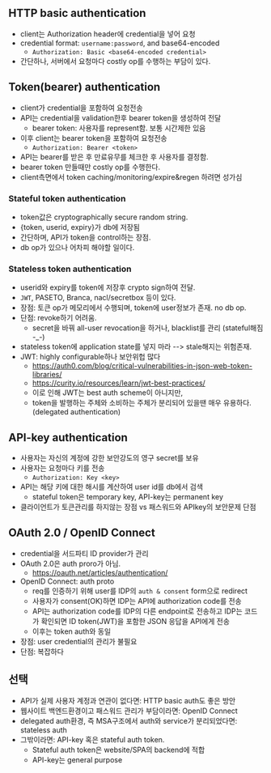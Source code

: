 ## HTTP basic authentication
- client는 Authorization header에 credential을 넣어 요청
- credential format: `username:password`, and base64-encoded
  - `Authorization: Basic <base64-encoded credential>`
- 간단하나, 서버에서 요청마다 costly op를 수행하는 부담이 있다.

## Token(bearer) authentication
- client가 credential을 포함하여 요청전송
- API는 credential을 validation한후 bearer token을 생성하여 전달
  - bearer token: 사용자를 represent함. 보통 시간제한 있음
- 이후 client는 bearer token을 포함하여 요청전송
  - `Authorization: Bearer <token>`
- API는 bearer를 받은 후 만료유무를 체크한 후 사용자를 결정함.
- bearer token 만들때만 costly op를 수행한다.
- client측면에서 token caching/monitoring/expire&regen 하려면 성가심

### Stateful token authentication
- token값은 cryptographically secure random string.
- {token, userid, expiry}가 db에 저장됨
- 간단하며, API가 token을 control하는 장점.
- db op가 있으나 어차피 해야할 일이다.

### Stateless token authentication
- userid와 expiry를 token에 저장후 crypto sign하여 전달.
- ```JWT```, PASETO, Branca, nacl/secretbox 등이 있다.
- 장점: 토큰 op가 메모리에서 수행되며, token에 user정보가 존재. no db op.
- 단점: revoke하기 어려움.
  - secret을 바꿔 all-user revocation을 하거나, blacklist를 관리 (stateful해짐 -_-)
- stateless token에 application state를 넣지 마라 --> stale해지는 위험존재.
- JWT: highly configurable하나 보안위헙 많다
  - https://auth0.com/blog/critical-vulnerabilities-in-json-web-token-libraries/
  - https://curity.io/resources/learn/jwt-best-practices/
  - 이로 인해 JWT는 best auth scheme이 아니지만,
  - token을 발행하는 주체와 소비하는 주체가 분리되어 있을땐 매우 유용하다. (delegated authentication)
  
## API-key authentication
- 사용자는 자신의 계정에 강한 보안강도의 영구 secret를 보유
- 사용자는 요청마다 키를 전송
  - `Authorization: Key <key>`
- API는 해당 키에 대한 해시를 계산하여 user id를 db에서 검색
  - stateful token은 temporary key, API-key는 permanent key
- 클라이언트가 토큰관리를 하지않는 장점 vs 패스워드와 APIkey의 보안문제 단점

## OAuth 2.0 / OpenID Connect
- credential을 서드파티 ID provider가 관리
- OAuth 2.0은 auth proro가 아님.
  - https://oauth.net/articles/authentication/
- OpenID Connect: auth proto
  - req를 인증하기 위해 user를 IDP의 `auth & consent` form으로 redirect
  - 사용자가 consent(OK)하면 IDP는 API에 authorization code를 전송
  - API는 authorization code를 IDP의 다른 endpoint로 전송하고
    IDP는 코드가 확인되면 ID token(JWT)을 포함한 JSON 응답을 API에게 전송
  - 이후는 token auth와 동일
- 장점: user credential의 관리가 불필요
- 단점: 복잡하다

## 선택
- API가 실제 사용자 계정과 연관이 없다면: HTTP basic auth도 좋은 방안
- 웹사이트 백엔드환경이고 패스워드 관리가 부담이라면: OpenID Connect
- delegated auth환경, 즉 MSA구조에서 auth와 service가 분리되었다면: stateless auth
- 그밖이라면: API-key 혹은 stateful auth token.
  - Stateful auth token은 website/SPA의 backend에 적합
  - API-key는 general purpose
